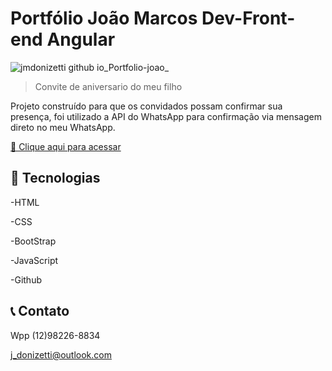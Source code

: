 # Portfólio João Marcos Dev-Front-end Angular

![jmdonizetti github io_Portfolio-joao_](https://github.com/user-attachments/assets/ca8d8918-b7ac-43e3-9306-6b0140c69823)



> Convite de aniversario do meu filho

Projeto construído para que os convidados possam confirmar sua presença, foi utilizado a API do WhatsApp para confirmação via mensagem direto no meu WhatsApp.

[🔗 Clique aqui para acessar](https://jmdonizetti.github.io/conviteApollo/)



## 🔧 Tecnologias

-HTML

-CSS

-BootStrap

-JavaScript

-Github

## 📞 Contato

Wpp (12)98226-8834

j_donizetti@outlook.com
